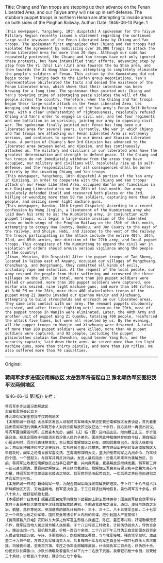 Title: Chiang and Yan troops are stepping up their advance on the Fenan Liberated Area, and our Taiyue army will rise up in self-defense. The stubborn puppet troops in northern Henan are attempting to invade areas on both sides of the Pinghan Railway.
Author:
Date: 1946-06-13
Page: 1

    [This newspaper, Yangcheng, 10th dispatch] A spokesman for the Taiyue Military Region recently issued a statement regarding the continued large-scale invasion of the Fenan Liberated Area by Chiang and Yan troops. The spokesman first emphasized that Chiang and Yan troops had violated the agreement by mobilizing over 20,000 troops to attack the Fenan Liberated Area for more than 20 days. Although our side has repeatedly protested, the Chiang and Yan troops have not only ignored these protests, but have intensified their efforts, advancing step by step from the Yi (Shi) Lin (Jin) area towards the Gu Shan area, and then towards the Ji Wang Shan area, attempting to completely eliminate the people's soldiers of Fenan. This action by the Kuomintang did not begin today. Tracing back to the Linfen group negotiations, Yan's representative obliterated the facts and denied the existence of the Fenan Liberated Area, which shows that their intention has been brewing for a long time. The spokesman then pointed out: Chiang and Yan's towering crime of sabotaging peace violates the will of the people across the country. Therefore, when the Chiang and Yan troops began their large-scale attack on the Fenan Liberated Area, Lei Wenqing and Wang Haiqing's troops of the Yan army's Fenan Self-Defense Army, with a clear understanding of righteousness, resolutely refused Chiang and Yan's order to engage in civil war, and led four regiments and one battalion in an uprising, joining our army in opposing civil war. The spokesman finally pointed out: Fenan has long been our liberated area for several years. Currently, the war in which Chiang and Yan troops are attacking our Fenan Liberated Area is extremely serious, and continues to spread to our Wenxi and Xiaxian Liberated Areas. A portion of Chiang's New 3rd Division has advanced to the liberated area between Wenxi and Xiaxian, and has continuously attacked us. The military and civilians in our liberated area have the greatest determination and strength to defend peace. If the Chiang and Yan troops do not immediately withdraw from the areas they have occupied, our military and civilians will resolutely rise up in self-defense, and the responsibility for all consequences shall be borne entirely by the invading Chiang and Yan troops.
    [This newspaper, Yangcheng, 10th dispatch] A portion of the Yan army in Xinjiang, in order to cooperate with the Chiang and Yan troops' attack on our Fenan Liberated Area, occupied Wan'an and Tiandimiao in our Xinjiang Liberated Area on the 28th of last month. Our army resolutely defended itself and recovered both places on the 3rd, killing or wounding more than 50 Yan soldiers, capturing more than 80 people, and seizing seven light machine guns.
    [This newspaper, Handan, 10th Urgent Dispatch] According to a recent confession by Wang Jinglin, a lieutenant of the Kuomintang army who laid down his arms to us: The Kuomintang army, in conjunction with puppet troops, will begin a large-scale invasion of the liberated areas on both wings of the Pinghan Railway on the 15th of this month, attempting to occupy Hua County, Daokou, and Jun County to the east of the railway, and Shuiye, Hebi, and Jiaozuo to the west of the railway. The troops participating in the attack include the entire 40th, 30th, 32nd, and 85th armies, one division of the 27th army, and local puppet troops. This conspiracy of the Kuomintang to expand the civil war in violation of orders should arouse serious vigilance among the people of the country!
    [Jinan, Weixian, 8th Dispatch] After the puppet troops of Tao Sheng, located in Taibao east of Anyang, occupied our villages of Mengzhuang, Chenzhuang, and Dongzhuang, they committed all kinds of evils, including rape and extortion. At the request of the local people, our army rescued the people from their suffering and recovered the three villages on the 18th. In total, more than 100 puppet soldiers were killed or wounded, more than 100 puppet soldiers were captured, one mortar was seized, nine light machine guns, and more than 140 rifles. At 3:00 PM on the 28th, more than 400 plainclothes troops of the puppet Wang Zi Quanbu invaded our Qianhou WanJin and Xinzhuang, attempting to build strongholds and encroach on our liberated areas. They came into contact with our army. The remnant puppets stubbornly resisted, and after fierce fighting until noon on the 29th, most of the puppet troops in Wanjin were eliminated. Later, the 40th Army and another unit of puppet Wang Zi Quanbu, totaling 700 people, reinforced the attack five times, but were all repelled by us. By the evening, all the puppet troops in Wanjin and Xinzhuang were disarmed. A total of more than 200 puppet soldiers were killed, more than 40 puppet soldiers were captured, and 92 people, including the puppet plainclothes captain Xue Zhenshan, squad leader Yang Kun, and the security captain, laid down their arms. We seized more than ten light machine guns, more than thirty pistols, and more than 180 rifles. We also suffered more than 70 casualties.



<hr /> 

Original: 


### 蒋阎军步步进逼汾南解放区  太岳我军将奋起自卫  豫北顽伪军妄图犯我平汉两侧地区

1946-06-13
第1版()
专栏：

    蒋阎军步步进逼汾南解放区
    太岳我军将奋起自卫
    豫北顽伪军妄图犯我平汉两侧地区
    【本报阳城十日电】太岳军区发言人顷就蒋阎军继续大举进犯我汾南解放区发表谈话，首先着重指出蒋阎军违约调集大军两万余人对我汾南解放区进攻已达二十余日，我方虽然一再提出抗议，蒋阎军匪但置若罔闻，反而变本加厉，由猗（氏）临（晋）区向孤山区，继向稷王山区，步步进逼合击，窥其企图在于彻底消灭我汾南人民的子弟兵。国民党此种措施并非始自今日，溯自临汾小组谈判时，阎方代表抹煞事实，否认我汾南解放区之存在，即知其蓄意已久。发言人继即指出：蒋阎此种破坏和平之滔天罪行，实系违背全国人民意志，故在蒋阎军开始对我汾南解放区大举进攻时，阎军之汾南自救军雷文清、王海清部深明大义，坚决拒绝蒋阎军之内战命令，乃率领四个团、一个营起义，与我军并肩反对内战。发言人最后指出：汾南几年来早为我解放区，目前，蒋阎军进攻我汾南解放区之战事已极严重，并向我闻喜、夏县解放区继续发展，蒋军新三师一部已进至闻喜、夏县间之解放区，并连续向我进犯。我解放区军民素有保卫和平之最大决心与力量，蒋阎军如不立即退出已侵占之地区，我军民将坚决起而自卫，一切后果之责任应由进犯之蒋阎军完全担负。
    【本报阳城十日讯】新绛阎军一部，为配合蒋阎军向我汾南解放区进攻，于上月二十八日侵占我新绛解放区万安、天地庙两地，我军坚决自卫，于三日将该处两地恢复，毙伤阎军五十余名，俘八十余人，缴获轻机枪七挺。
    【本报邯郸十日急电】据最近国民党军向我放下武器的上尉王景林供称：国民党军结合伪军将于本月十五日开始大举向我平汉线两翼解放区进犯，企图占我路东之滑县、道口、浚县与路西之水冶、鹤壁、焦作等地区。参加进攻的部队计有四十、三十、三十二、八十五等军全部，二十七军之一个师及当地之伪军等。国民党此等违令扩大内战的阴谋，应引起国人严重警惕！
    【冀南威县八日电】安阳以东太保之伪军道生部侵占我孟庄、陈庄、董庄等村后，奸淫勒索无恶不作，我军应当地人民之请为解人民倒悬，于十八日将该三村收复。计毙伤伪百余人，俘伪百余人，缴迫击炮一门，轻机枪九挺，步枪一百四十余枝，二十八日下午三时伪王自全部便衣四百余人侵占我前后万锦、辛庄，企图修据点，向我解放区蚕食，当与我军接触。残伪凭坚顽抗，激战至二十九日午前，万锦之伪军被消灭大半，后复有四十军与伪军王自全另一部共七百余人五次增援，均被我击退。至晚将万锦、辛庄之伪军全部解除武装，计击毙伪军二百余名，俘伪四十余，伪便衣队长薛振山、小队长杨琨及警备队长以下九十二名放下武器，我缴轻机枪十余挺，驳壳枪三十余枝，步枪百八十余枝，我亦伤亡七十余名。
